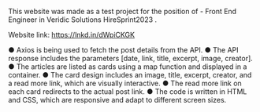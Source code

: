 This website was made as a test project for the position of - Front End Engineer in Veridic Solutions HireSprint2023 .

Website link: https://lnkd.in/dWpiCKGK

● Axios is being used to fetch the post details from the API.
● The API response includes the parameters [date, link, title, excerpt, image, creator].
● The articles are listed as cards using a map function and displayed in a container.
● The card design includes an image, title, excerpt, creator, and a read more link, which are visually interactive.
● The read more link on each card redirects to the actual post link.
● The code is written in HTML and CSS, which are responsive and adapt to different screen sizes.
